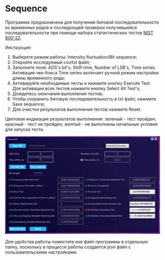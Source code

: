 # Sequence
Программа предназначена для получения битовой последовательности из временных рядов и последующей проверки получившейся последовательности при помощи набора статистических тестов [NIST 800-22](https://nvlpubs.nist.gov/nistpubs/legacy/sp/nistspecialpublication800-22r1a.pdf).

Инструкция:

1) Выберете режим работы: Intensity fluctuation/Bit sequence;
2) Откройте исследуемый csv/txt файл;
3) Заполните поля: ADS's bit's, Shift time, Number of LSB's, Time series. Активация чек-бокса Time series включает ручной режим настройки длины временного ряда;
4) Активируйте необходимые тесты и нажмите кнопку Execute Test. Для активации всех тестов нажмите кнопку Select All Test's;
5) Дождитесь окончания выполнения тестов;
6) Чтобы сохранить битовую последовательность в txt файл, нажмите Save sequence;
6) Для очистки результатов выполнения тестов нажмите Reset.

Цветовая индикация результатов выполнения: зеленый - тест пройден; красный - тест не пройден; желтый - не выполнены начальные условия для запуска теста.

![Alt text](DataAndImage/screen%20shot.png)

Для удобства работы поместите exe файл программы в отдельную папку, поскольку в процессе работы создается json файл с пользовательскими настройками.
